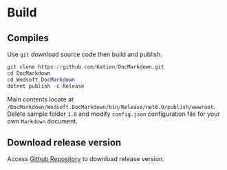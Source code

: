 ﻿# Build

## Compiles
Use `git` download source code then build and publish.
```powershell
git clone https://github.com/Kation/DocMarkdown.git
cd DocMarkdown
cd Wodsoft.DocMarkdown
dotnet publish -c Release
```
Main contents locate at `/DocMarkdown/Wodsoft.DocMarkdown/bin/Release/net6.0/publish/wwwroot`.
Delete sample folder `1.0` and modify `config.json` configuration file for your own `Markdown` document.


## Download release version
Access [Github Repository](https://github.com/Kation/DocMarkdown/releases) to download release version.